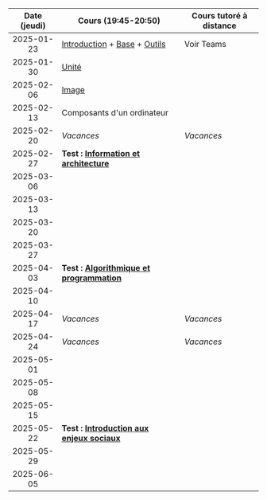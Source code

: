 | Date (jeudi) | Cours (19:45-20:50)                                                                             | Cours tutoré à distance |
| :----------: | ----------------------------------------------------------------------------------------------- | ----------------------- |
|  2025-01-23  | [Introduction](/docs/1mb/intro) + [Base](/docs/1mb/info/base) + [Outils](/docs/1mb/info/outils) | Voir Teams              |
|  2025-01-30  | [Unité](/docs/1mb/info/unite)                                                                   |                         |
|  2025-02-06  | [Image](/docs/1mb/info/image)                                                                   |                         |
|  2025-02-13  | Composants d'un ordinateur                                                                      |                         |
|  2025-02-20  | _Vacances_                                                                                      | _Vacances_              |
|  2025-02-27  | **Test : [Information et architecture](/docs/1mb/info)**                                        |                         |
|  2025-03-06  |                                                                                                 |                         |
|  2025-03-13  |                                                                                                 |                         |
|  2025-03-20  |                                                                                                 |                         |
|  2025-03-27  |                                                                                                 |                         |
|  2025-04-03  | **Test : [Algorithmique et programmation](/docs/1mb/prog)**                                     |                         |
|  2025-04-10  |                                                                                                 |                         |
|  2025-04-17  | _Vacances_                                                                                      | _Vacances_              |
|  2025-04-24  | _Vacances_                                                                                      | _Vacances_              |
|  2025-05-01  |                                                                                                 |                         |
|  2025-05-08  |                                                                                                 |                         |
|  2025-05-15  |                                                                                                 |                         |
|  2025-05-22  | **Test : [Introduction aux enjeux sociaux](/docs/1mb/enje)**                                    |                         |
|  2025-05-29  |                                                                                                 |                         |
|  2025-06-05  |                                                                                                 |                         |
